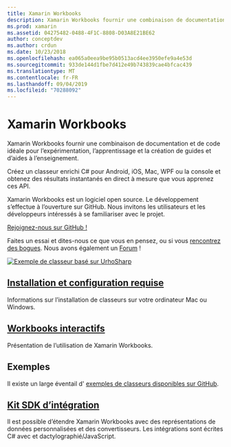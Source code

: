 ```yaml
---
title: Xamarin Workbooks
description: Xamarin Workbooks fournir une combinaison de documentation et de code idéale pour l’expérimentation, l’apprentissage et la création de guides et d’aides à l’enseignement.
ms.prod: xamarin
ms.assetid: 04275482-0488-4F1C-8808-D03A8E21BE62
author: conceptdev
ms.author: crdun
ms.date: 10/23/2018
ms.openlocfilehash: ea065a0eea9be95b0513acd4ee3950efe9a4e53d
ms.sourcegitcommit: 933de144d1fbe7d412e49b743839cae4bfcac439
ms.translationtype: MT
ms.contentlocale: fr-FR
ms.lasthandoff: 09/04/2019
ms.locfileid: "70288092"
---
```

# <a name="xamarin-workbooks"></a>Xamarin Workbooks

Xamarin Workbooks fournir une combinaison de documentation et de code idéale pour l’expérimentation, l’apprentissage et la création de guides et d’aides à l’enseignement.

Créez un classeur enrichi C# pour Android, iOS, Mac, WPF ou la console et obtenez des résultats instantanés en direct à mesure que vous apprenez ces API.

Xamarin Workbooks est un logiciel open source. Le développement s’effectue à l’ouverture sur GitHub. Nous invitons les utilisateurs et les développeurs intéressés à se familiariser avec le projet.

[Rejoignez-nous sur GitHub !](https://github.com/Microsoft/workbooks)

Faites un essai et dites-nous ce que vous en pensez, ou si vous [rencontrez des bogues](~/tools/workbooks/install.md#reporting-bugs). Nous avons également un [Forum](https://forums.xamarin.com/categories/inspector) !

[![](images/interactive-1.0.0-urho-planet-earth-small.png "Exemple de classeur basé sur UrhoSharp")](images/interactive-1.0.0-urho-planet-earth.png#lightbox)

## <a name="installation-and-requirementsinstallmd"></a>[Installation et configuration requise](install.md)

Informations sur l’installation de classeurs sur votre ordinateur Mac ou Windows.

## <a name="interactive-workbooksworkbookmd"></a>[Workbooks interactifs](workbook.md)

Présentation de l’utilisation de Xamarin Workbooks.

## <a name="samples"></a>Exemples

Il existe un large éventail d' [exemples de classeurs disponibles sur GitHub](https://github.com/xamarin/workbooks).

## <a name="integration-sdksdkindexmd"></a>[Kit SDK d’intégration](sdk/index.md)

Il est possible d’étendre Xamarin Workbooks avec des représentations de données personnalisées et des convertisseurs. Les intégrations sont écrites C# avec et dactylographié/JavaScript.
